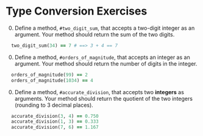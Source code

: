 # Type Conversion Exercises

0. Define a method, `#two_digit_sum`, that accepts a two-digit integer as an argument. Your method should return the sum of the two digits.

  ```ruby
    two_digit_sum(34) == 7 # ==> 3 + 4 == 7
  ```

0. Define a method, `#orders_of_magnitude`, that accepts an integer as an argument. Your method should return the number of digits in the integer.

  ```ruby
    orders_of_magnitude(99) == 2
    orders_of_magnitude(1034) == 4
  ```

0. Define a method, `#accurate_division`, that accepts two **integers** as arguments. Your method should return the quotient of the two integers (rounding to 3 decimal places).

  ```ruby
    accurate_division(3, 4) == 0.750
    accurate_division(1, 3) == 0.333
    accurate_division(7, 6) == 1.167
  ```

